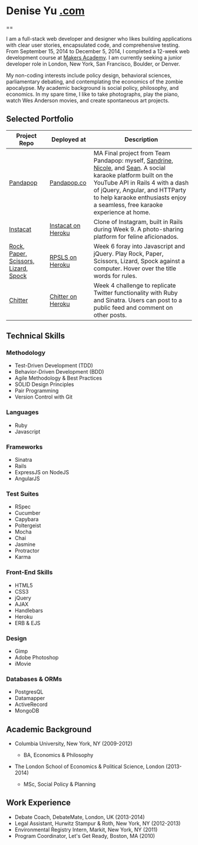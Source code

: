 # Denise Yu [.com](http://www.deniseyu.com)
==

I am a full-stack web developer and designer who likes building applications with clear user stories, encapsulated code, and comprehensive testing. From September 15, 2014 to December 5, 2014, I completed a 12-week web development course at [Makers Academy](http://www.makersacademy.com). I am currently seeking a junior developer role in London, New York, San Francisco, Boulder, or Denver.

My non-coding interests include policy design, behavioral sciences, parliamentary debating, and contemplating the economics of the zombie apocalypse. My academic background is social policy, philosophy, and economics. In my spare time, I like to take photographs, play the piano, watch Wes Anderson movies, and create spontaneous art projects.

## Selected Portfolio

| Project Repo | Deployed at | Description |
| ------------ | ----------- | ----------- |
| [Pandapop](https://github.com/MadameSardine/pandapop) | [Pandapop.co](http://www.pandapop.co) | MA Final project from Team Pandapop: myself, [Sandrine](http://www.github.com/MadameSardine), [Nicole](http://www.github.com/NicolePell), and [Sean](https://github.com/slstevens). A social karaoke platform built on the YouTube API in Rails 4 with a dash of jQuery, Angular, and HTTParty to help karaoke enthusiasts enjoy a seamless, free karaoke experience at home. |
| [Instacat](https://github.com/deniseyu/instagram-clone) | [Instacat on Heroku](http://instacat-app.herokuapp.com) | Clone of Instagram, built in Rails during Week 9. A photo-sharing platform for feline aficionados. |
| [Rock, Paper, Scissors, Lizard, Spock](https://github.com/deniseyu/RockPaperScissorsJS) | [RPSLS on Heroku](http://cute-rock-paper-scissors-js.herokuapp.com/) | Week 6 foray into Javascript and jQuery. Play Rock, Paper, Scissors, Lizard, Spock against a computer. Hover over the title words for rules. |
| [Chitter](https://github.com/deniseyu/octochat) | [Chitter on Heroku](http://totoro-chitter.herokuapp.com) | Week 4 challenge to replicate Twitter functionality with Ruby and Sinatra. Users can post to a public feed and comment on other posts. |

## Technical Skills

### Methodology
* Test-Driven Development (TDD)
* Behavior-Driven Development (BDD)
* Agile Methodology & Best Practices
* SOLID Design Principles
* Pair Programming
* Version Control with Git

### Languages
* Ruby
* Javascript

### Frameworks
* Sinatra
* Rails
* ExpressJS on NodeJS
* AngularJS

### Test Suites
* RSpec
* Cucumber
* Capybara
* Poltergeist
* Mocha
* Chai
* Jasmine
* Protractor
* Karma

### Front-End Skills
* HTML5
* CSS3
* jQuery
* AJAX
* Handlebars
* Heroku
* ERB & EJS

### Design
* Gimp
* Adobe Photoshop
* iMovie

### Databases & ORMs
* PostgresQL
* Datamapper
* ActiveRecord
* MongoDB

## Academic Background

* Columbia University, New York, NY (2009-2012)
  * BA, Economics & Philosophy

* The London School of Economics & Political Science, London (2013-2014)
  * MSc, Social Policy & Planning

## Work Experience

* Debate Coach, DebateMate, London, UK (2013-2014)
* Legal Assistant, Hurwitz Stampur & Roth, New York, NY (2012-2013)
* Environmental Registry Intern, Markit, New York, NY (2011)
* Program Coordinator, Let's Get Ready, Boston, MA (2010)

